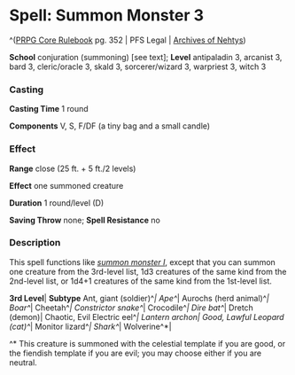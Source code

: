 # Spell: Summon Monster 3

^([PRPG Core Rulebook][ss-summon-monster-3] pg. 352 | PFS Legal | [Archives of Nehtys][sn-summon-monster-3])

**School** conjuration (summoning) [see text]; **Level** antipaladin 3, arcanist 3, bard 3, cleric/oracle 3, skald 3, sorcerer/wizard 3, warpriest 3, witch 3

### Casting

**Casting Time** 1 round

**Components** V, S, F/DF (a tiny bag and a small candle)

### Effect

**Range** close (25 ft. + 5 ft./2 levels)

**Effect** one summoned creature

**Duration** 1 round/level (D)

**Saving Throw** none; **Spell Resistance** no

### Description

This spell functions like _[summon monster I]_, except that you can summon one creature from the 3rd-level list, 1d3 creatures of the same kind from the 2nd-level list, or 1d4+1 creatures of the same kind from the 1st-level list.

**3rd Level**| **Subtype**
Ant, giant (soldier)^*| &#009;
Ape^*| &#009;
Aurochs (herd animal)^*| &#009;
Boar^*| &#009;
Cheetah^*| &#009;
Constrictor snake^*| &#009;
Crocodile^*| &#009;
Dire bat^*| &#009;
Dretch (demon)| Chaotic, Evil
Electric eel^*| &#009;
Lantern archon| Good, Lawful
Leopard (cat)^*| &#009;
Monitor lizard^*| &#009;
Shark^*| &#009;
Wolverine^*| &#009;

^* This creature is summoned with the celestial template if you are good, or the fiendish template if you are evil; you may choose either if you are neutral.

[ss-summon-monster-3]: http://paizo.com/pathfinderRPG/v57
[sn-summon-monster-3]: http://www.archivesofnethys.com/SpellDisplay.aspx?ItemName=Summon%20Monster%203
[summon monster I]: http://www.archivesofnethys.com/SpellDisplay.aspx?ItemName=Summon%20Monster%201